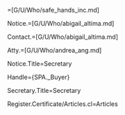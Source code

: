=[G/U/Who/safe_hands_inc.md]

Notice.=[G/U/Who/abigail_altima.md]

Contact.=[G/U/Who/abigail_altima.md]

Atty.=[G/U/Who/andrea_ang.md]

Notice.Title=Secretary

Handle={SPA._Buyer}

Secretary.Title=Secretary

Register.Certificate/Articles.cl=Articles
